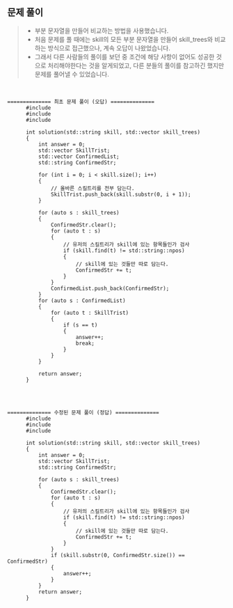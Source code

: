 문제 풀이
-

>- 부분 문자열을 만들어 비교하는 방법을 사용했습니다.
>- 처음 문제를 풀 때에는 skill의 모든 부분 문자열을 만들어 skill_trees와 비교하는 방식으로 접근했으나, 계속 오답이 나왔었습니다.
>- 그래서 다른 사람들의 풀이를 보던 중 조건에 해당 사항이 없어도 성공한 것으로 처리해야한다는 것을 알게되었고, 다른 분들의 풀이를 참고하긴 했지만 문제를 풀어낼 수 있었습니다.

<pre>
  <code>

============== 최초 문제 풀이 (오답) ==============
      #include <string>
      #include <stack>
      #include <vector>
      
      int solution(std::string skill, std::vector<std::string> skill_trees) 
      {
          int answer = 0;
          std::vector<std::string> SkillTrist;
          std::vector<std::string> ConfirmedList;
          std::string ConfirmedStr;
      
          for (int i = 0; i < skill.size(); i++)
          {
              // 올바른 스킬트리를 전부 담는다.
              SkillTrist.push_back(skill.substr(0, i + 1));
          }
      
          for (auto s : skill_trees)
          {
              ConfirmedStr.clear();
              for (auto t : s)
              {
                  // 유저의 스킬트리가 skill에 있는 항목들인가 검사
                  if (skill.find(t) != std::string::npos)
                  {
                      // skill에 있는 것들만 따로 담는다.
                      ConfirmedStr += t;
                  }
              }
              ConfirmedList.push_back(ConfirmedStr);
          }
          for (auto s : ConfirmedList)
          {
              for (auto t : SkillTrist)
              {
                  if (s == t)
                  {
                      answer++;
                      break;
                  }
              }
          }
      
          return answer;
      }
  </code>
</pre>


<pre>
  <code>

============== 수정된 문제 풀이 (정답) ==============
      #include <string>
      #include <stack>
      #include <vector>
      
      int solution(std::string skill, std::vector<std::string> skill_trees) 
      {
          int answer = 0;
          std::vector<std::string> SkillTrist;
          std::string ConfirmedStr;
      
          for (auto s : skill_trees)
          {
              ConfirmedStr.clear();
              for (auto t : s)
              {
                  // 유저의 스킬트리가 skill에 있는 항목들인가 검사
                  if (skill.find(t) != std::string::npos)
                  {
                      // skill에 있는 것들만 따로 담는다.
                      ConfirmedStr += t;
                  }
              }
              if (skill.substr(0, ConfirmedStr.size()) == ConfirmedStr)
              {
                  answer++;
              }
          }
          return answer;
      }
  </code>
</pre>
